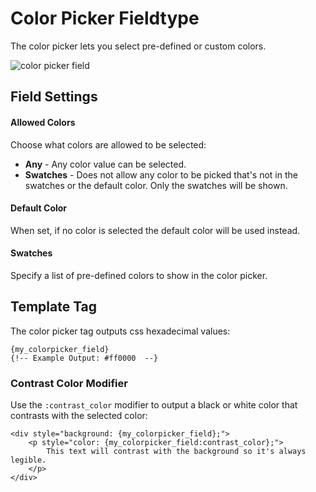 
# Color Picker Fieldtype

The color picker lets you select pre-defined or custom colors.

![color picker field](/_images/field_color_picker.png)

## Field Settings

#### Allowed Colors

Choose what colors are allowed to be selected:

- **Any** - Any color value can be selected.
- **Swatches** - Does not allow any color to be picked that's not in the swatches or the default color. Only the swatches will be shown.

#### Default Color

When set, if no color is selected the default color will be used instead.

#### Swatches

Specify a list of pre-defined colors to show in the color picker.

## Template Tag

The color picker tag outputs css hexadecimal values: 

```ee
{my_colorpicker_field}
{!-- Example Output: #ff0000  --}
```

### Contrast Color Modifier

Use the `:contrast_color` modifier to output a black or white color that contrasts with the selected color:

```ee
<div style="background: {my_colorpicker_field};">
    <p style="color: {my_colorpicker_field:contrast_color};">
        This text will contrast with the background so it's always legible.
    </p>
</div>
```

